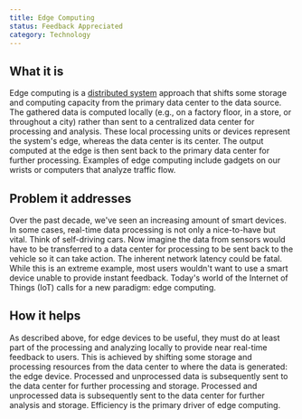 ```yaml
---
title: Edge Computing
status: Feedback Appreciated
category: Technology
---
```


## What it is

Edge computing is a [distributed system](/distributed-systems/) approach that shifts some storage and computing capacity from the primary data center to the data source.
The gathered data is computed locally (e.g., on a factory floor, in a store, or throughout a city) rather than sent to a centralized data center for processing and analysis. 
These local processing units or devices represent the system's edge, whereas the data center is its center.
The output computed at the edge is then sent back to the primary data center for further processing.
Examples of edge computing include gadgets on our wrists or computers that analyze traffic flow.

## Problem it addresses

Over the past decade, we've seen an increasing amount of smart devices.
In some cases, real-time data processing is not only a nice-to-have but vital. 
Think of self-driving cars. 
Now imagine the data from sensors would have to be transferred to a data center for processing to be sent back to the vehicle so it can take action. 
The inherent network latency could be fatal. 
While this is an extreme example, most users wouldn't want to use a smart device unable to provide instant feedback. 
Today's world of the Internet of Things (IoT) calls for a new paradigm: edge computing. 

## How it helps

As described above, for edge devices to be useful, they must do at least part of the processing and analyzing locally to provide near real-time feedback to users. 
This is achieved by shifting some storage and processing resources from the data center to where the data is generated: the edge device.
Processed and unprocessed data is subsequently sent to the data center for further processing and storage.
Processed and unprocessed data is subsequently sent to the data center for further analysis and storage.
Efficiency is the primary driver of edge computing. 


